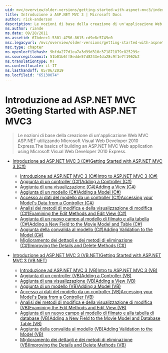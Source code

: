 ```yaml
---
uid: mvc/overview/older-versions/getting-started-with-aspnet-mvc3/index
title: Introduzione a ASP.NET MVC 3 | Microsoft Docs
author: rick-anderson
description: Le nozioni di base della creazione di un'applicazione Web MVC ASP.NET utilizzando Microsoft Visual Web Developer 2010 Express.
ms.author: riande
ms.date: 09/28/2011
ms.assetid: 67bdeec1-5301-4756-8615-cd9e8c5749e0
msc.legacyurl: /mvc/overview/older-versions/getting-started-with-aspnet-mvc3
msc.type: chapter
ms.openlocfilehash: 9bfda277d1ea7a3d99d310c371871879c825299c
ms.sourcegitcommit: 51b01b6ff8edde57d8243e4da28c9f1e7f1962b2
ms.translationtype: MT
ms.contentlocale: it-IT
ms.lasthandoff: 05/06/2019
ms.locfileid: "65130074"
---
```

# <a name="getting-started-with-aspnet-mvc3"></a><span data-ttu-id="20436-103">Introduzione ad ASP.NET MVC 3</span><span class="sxs-lookup"><span data-stu-id="20436-103">Getting Started with ASP.NET MVC3</span></span>

> <span data-ttu-id="20436-104">Le nozioni di base della creazione di un'applicazione Web MVC ASP.NET utilizzando Microsoft Visual Web Developer 2010 Express.</span><span class="sxs-lookup"><span data-stu-id="20436-104">The basics of building an ASP.NET MVC Web application using Microsoft Visual Web Developer 2010 Express.</span></span>

- [<span data-ttu-id="20436-105">Introduzione ad ASP.NET MVC 3 (C#)</span><span class="sxs-lookup"><span data-stu-id="20436-105">Getting Started with ASP.NET MVC 3 (C#)</span></span>](cs/index.md)

    - [<span data-ttu-id="20436-106">Introduzione ad ASP.NET MVC 3 (C#)</span><span class="sxs-lookup"><span data-stu-id="20436-106">Intro to ASP.NET MVC 3 (C#)</span></span>](cs/intro-to-aspnet-mvc-3.md)
    - [<span data-ttu-id="20436-107">Aggiunta di un controller (C#)</span><span class="sxs-lookup"><span data-stu-id="20436-107">Adding a Controller (C#)</span></span>](cs/adding-a-controller.md)
    - [<span data-ttu-id="20436-108">Aggiunta di una visualizzazione (C#)</span><span class="sxs-lookup"><span data-stu-id="20436-108">Adding a View (C#)</span></span>](cs/adding-a-view.md)
    - [<span data-ttu-id="20436-109">Aggiunta di un modello (C#)</span><span class="sxs-lookup"><span data-stu-id="20436-109">Adding a Model (C#)</span></span>](cs/adding-a-model.md)
    - [<span data-ttu-id="20436-110">Accesso ai dati del modello da un controller (C#)</span><span class="sxs-lookup"><span data-stu-id="20436-110">Accessing your Model's Data from a Controller (C#)</span></span>](cs/accessing-your-models-data-from-a-controller.md)
    - [<span data-ttu-id="20436-111">Analisi dei metodi di modifica e della visualizzazione di modifica (C#)</span><span class="sxs-lookup"><span data-stu-id="20436-111">Examining the Edit Methods and Edit View (C#)</span></span>](cs/examining-the-edit-methods-and-edit-view.md)
    - [<span data-ttu-id="20436-112">Aggiunta di un nuovo campo al modello di filmato e alla tabella (C#)</span><span class="sxs-lookup"><span data-stu-id="20436-112">Adding a New Field to the Movie Model and Table (C#)</span></span>](cs/adding-a-new-field.md)
    - [<span data-ttu-id="20436-113">Aggiunta della convalida al modello (C#)</span><span class="sxs-lookup"><span data-stu-id="20436-113">Adding Validation to the Model (C#)</span></span>](cs/adding-validation-to-the-model.md)
    - [<span data-ttu-id="20436-114">Miglioramento dei dettagli e dei metodi di eliminazione (C#)</span><span class="sxs-lookup"><span data-stu-id="20436-114">Improving the Details and Delete Methods (C#)</span></span>](cs/improving-the-details-and-delete-methods.md)
- [<span data-ttu-id="20436-115">Introduzione ad ASP.NET MVC 3 (VB.NET)</span><span class="sxs-lookup"><span data-stu-id="20436-115">Getting Started with ASP.NET MVC 3 (VB.NET)</span></span>](vb/index.md)

    - [<span data-ttu-id="20436-116">Introduzione ad ASP.NET MVC 3 (VB)</span><span class="sxs-lookup"><span data-stu-id="20436-116">Intro to ASP.NET MVC 3 (VB)</span></span>](vb/intro-to-aspnet-mvc-3.md)
    - [<span data-ttu-id="20436-117">Aggiunta di un controller (VB)</span><span class="sxs-lookup"><span data-stu-id="20436-117">Adding a Controller (VB)</span></span>](vb/adding-a-controller.md)
    - [<span data-ttu-id="20436-118">Aggiunta di una visualizzazione (VB)</span><span class="sxs-lookup"><span data-stu-id="20436-118">Adding a View (VB)</span></span>](vb/adding-a-view.md)
    - [<span data-ttu-id="20436-119">Aggiunta di un modello (VB)</span><span class="sxs-lookup"><span data-stu-id="20436-119">Adding a Model (VB)</span></span>](vb/adding-a-model.md)
    - [<span data-ttu-id="20436-120">Accesso ai dati del modello da un controller (VB)</span><span class="sxs-lookup"><span data-stu-id="20436-120">Accessing your Model's Data from a Controller (VB)</span></span>](vb/accessing-your-models-data-from-a-controller.md)
    - [<span data-ttu-id="20436-121">Analisi dei metodi di modifica e della visualizzazione di modifica (VB)</span><span class="sxs-lookup"><span data-stu-id="20436-121">Examining the Edit Methods and Edit View (VB)</span></span>](vb/examining-the-edit-methods-and-edit-view.md)
    - [<span data-ttu-id="20436-122">Aggiunta di un nuovo campo al modello di filmato e alla tabella di database (VB)</span><span class="sxs-lookup"><span data-stu-id="20436-122">Adding a New Field to the Movie Model and Database Table (VB)</span></span>](vb/adding-a-new-field.md)
    - [<span data-ttu-id="20436-123">Aggiunta della convalida al modello (VB)</span><span class="sxs-lookup"><span data-stu-id="20436-123">Adding Validation to the Model (VB)</span></span>](vb/adding-validation-to-the-model.md)
    - [<span data-ttu-id="20436-124">Miglioramento dei dettagli e dei metodi di eliminazione (VB)</span><span class="sxs-lookup"><span data-stu-id="20436-124">Improving the Details and Delete Methods (VB)</span></span>](vb/improving-the-details-and-delete-methods.md)
